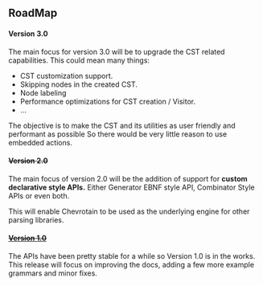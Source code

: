 ## RoadMap

#### Version 3.0
The main focus for version 3.0 will be to upgrade the CST related capabilities.
This could mean many things:
- CST customization support.
- Skipping nodes in the created CST.
- Node labeling
- Performance optimizations for CST creation / Visitor.
- ...

The objective is to make the CST and its utilities as user friendly and performant as possible
So there would be very little reason to use embedded actions.


#### ~~Version 2.0~~
The main focus of version 2.0 will be the addition of support for **custom declarative style APIs.**
Either Generator EBNF style API, Combinator Style APIs or even both.

This will enable Chevrotain to be used as the underlying engine for other parsing libraries.


#### [~~Version 1.0~~](https://github.com/SAP/chevrotain/milestone/4)

The APIs have been pretty stable for a while so Version 1.0 is in the works.
This release will focus on improving the docs, adding a few more example grammars
and minor fixes.


